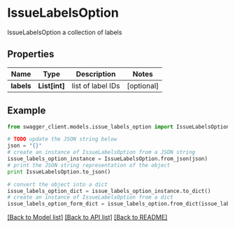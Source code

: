 # IssueLabelsOption

IssueLabelsOption a collection of labels

## Properties
Name | Type | Description | Notes
------------ | ------------- | ------------- | -------------
**labels** | **List[int]** | list of label IDs | [optional] 

## Example

```python
from swagger_client.models.issue_labels_option import IssueLabelsOption

# TODO update the JSON string below
json = "{}"
# create an instance of IssueLabelsOption from a JSON string
issue_labels_option_instance = IssueLabelsOption.from_json(json)
# print the JSON string representation of the object
print IssueLabelsOption.to_json()

# convert the object into a dict
issue_labels_option_dict = issue_labels_option_instance.to_dict()
# create an instance of IssueLabelsOption from a dict
issue_labels_option_form_dict = issue_labels_option.from_dict(issue_labels_option_dict)
```
[[Back to Model list]](../README.md#documentation-for-models) [[Back to API list]](../README.md#documentation-for-api-endpoints) [[Back to README]](../README.md)


